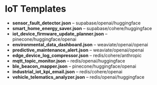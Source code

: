 # IoT Templates
- **sensor_fault_detector.json** – supabase/openai/huggingface
- **smart_home_energy_saver.json** – supabase/cohere/huggingface
- **iot_device_firmware_update_planner.json** – pinecone/huggingface/openai
- **environmental_data_dashboard.json** – weaviate/openai/openai
- **predictive_maintenance_alert.json** – weaviate/openai/openai
- **edge_device_log_compressor.json** – redis/cohere/anthropic
- **mqtt_topic_monitor.json** – redis/openai/huggingface
- **ble_beacon_mapper.json** – pinecone/huggingface/openai
- **industrial_iot_kpi_email.json** – redis/cohere/openai
- **vehicle_telematics_analyzer.json** – redis/openai/huggingface